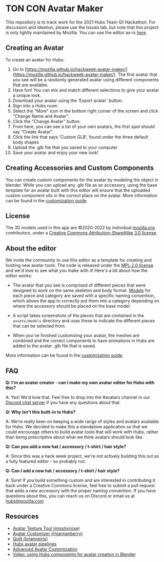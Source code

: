 # TON CON Avatar Maker

This repository is to track work for the 2021 Hubs Team Q1 Hackathon. For discussion and ideation, please use the Issues tab, but note that this project is only lightly maintained by Mozilla. You can use the editor as-is [here](https://mozilla.github.io/hackweek-avatar-maker/).

## Creating an Avatar

To create an avatar for Hubs:

1. Go to [https://mozilla.github.io/hackweek-avatar-maker/](https://mozilla.github.io/hackweek-avatar-maker/). The first avatar that you see will be a randomly generated avatar using different components that are available.
2. Have fun! You can mix and match different selections to give your avatar a unique look.
3. Download your avatar using the 'Export avatar' button.
4. Sign into a Hubs room
5. Select the "More" icon in the bottom right corner of the screen and click "Change Name and Avatar".
6. Click the "Change Avatar" button.
7. From here, you can see a list of your own avatars, the first spot should say "Create Avatar".
8. Click the link that says 'Custom GLB', found under the three default body shapes
9. Upload the .glb file that you saved to your computer
10. Save your avatar and enjoy your new look!

## Creating Accessories and Custom Components

You can create custom components for the avatar by modeling the object in blender. While you can upload any .glb file as an accessory, using the base template for an avatar built with this editor will ensure that the uploaded custom component sits in the correct place on the avatar. More information can be found in the [customization guide](./CUSTOMIZING.md).

## License

The 3D models used in this app are ©2020-2022 by individual [mozilla.org](https://www.mozilla.org/) contributors, under a [Creative Commons Attribution-ShareAlike 3.0 license](https://www.mozilla.org/en-US/foundation/licensing/website-content/).

## About the editor

We invite the community to use this editor as a template for creating and hosting new avatar tools. The code is released under the [MPL 2.0 license](./LICENSE) and we'd love to see what you make with it! Here's a bit about how the editor works:

- The avatar that you see is comprised of different pieces that were designed to work on the same skeleton and body format. [Models](https://github.com/DAO-TON-CON/avatar/tree/main/assets/models) for each piece and category are saved with a specific naming convention, which allows the app to correctly put them into a category depending on where the accessory should be placed on the base model.

- A script takes screenshots of the pieces that are contained in the `assets/models` directory and uses these to indicate the different pieces that can be selected from.

- When you've finished customizing your avatar, the meshes are combined and the correct components to have animations in Hubs are added to the avatar .glb file that is saved.

More information can be found in the [customization guide](./CUSTOMIZING.md).

## FAQ

**Q: I'm an avatar creator - can I make my own avatar editor for Hubs with this?**

A: Yes! We'd love that. Feel free to drop into the #avatars channel in our [Discord chat server](https://discord.gg/dFJncWwHun) if you have any questions about that.

**Q: Why isn't this built-in to Hubs?**

A: We're really keen on keeping a wide range of styles and avatars available for Hubs. We decided to make this a standalone application so that we could encourage others to build avatar tools that will work with Hubs, rather than being prescriptive about what we think avatars should look like.

**Q: Can you add a new hat / accessory / t-shirt / hair style?**

A: Since this was a hack week project, we're not actively building this out as a fully featured editor - so probably not.

**Q: Can _*I*_ add a new hat / accessory / t-shirt / hair style?**

A: Sure! If you build something custom and are interested in contributing it back under a Creative Commons license, feel free to submit a pull request that adds a new accessory with the proper naming convention. If you have questions about this, you can reach us on Discord or email us at hubs@mozilla.com

## Resources

- [Avatar Texture Tool (misslivirose)](https://github.com/misslivirose/avatar-texture-tool)
- [Avatar Customizer (rhiannanberry)](https://github.com/rhiannanberry/Avatar-Customizer)
- [Quilt (brianpeiris)](https://github.com/brianpeiris/quilt)
- [Hubs avatar pipelines](https://github.com/mozillareality/hubs-avatar-pipelines/)
- [Advanced Avatar Customization](https://hubs.mozilla.com/docs/creators-advanced-avatar-customization.html)
- [Video: using Hubs components for avatar creation in Blender](https://www.youtube.com/watch?v=qBvZhh6KVcg)

